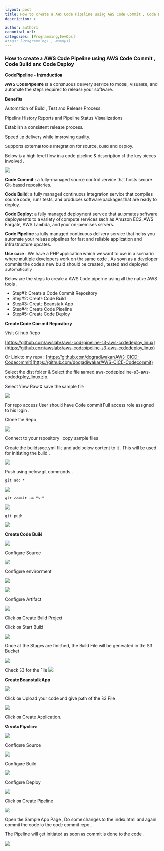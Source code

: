 ```yaml
---
layout: post
title: How to create a AWS Code Pipeline using AWS Code Commit , Code Build and Code Deploy
description: >

author: author1
canonical_url:
categories: [Programming,DevOps]
#tags: [Programming1 , Numpy1]
---
```

### How to create a AWS Code Pipeline using AWS Code Commit , Code Build and Code Deploy

**CodePipeline - Introduction**

**AWS CodePipeline** is a continuous delivery service to model, visualize, and automate the steps required to release your software.

**Benefits**

Automation of Build , Test and Release Process.

Pipeline History Reports and Pipeline Status Visualizations

Establish a consistent release process.

Speed up delivery while improving quality.

Supports external tools integration for source, build and deploy.


Below is a high level flow in a code pipeline & description of the key pieces involved .

![](/BeerAndDiapers.ai/images/awscodepipeline/0.png)

**Code Commit** : a fully-managed source control service that hosts secure Git-based repositories.

**Code Build**: a fully managed continuous integration service that compiles source code, runs tests, and produces software packages that are ready to deploy.

**Code Deploy**: a fully managed deployment service that automates software deployments to a variety of compute services such as Amazon EC2, AWS Fargate, AWS Lambda, and your on-premises servers.

**Code Pipeline** :a fully managed continuous delivery service that helps you automate your release pipelines for fast and reliable application and infrastructure updates.

**Use case** : We have a PHP application which we want to use in a scenario where multiple developers work on the same code . As soon as a developer commits the code a new build should be created , tested and deployed automatically

Below are the steps to create a AWS Code pipeline using all the native AWS tools .

-   Step#1: Create a Code Commit Repository
-   Step#2: Create Code Build
-   Step#3: Create Beanstalk App
-   Step#4: Create Code Pipeline
-   Step#5: Create Code Deploy

**Create Code Commit Repository**

Visit Github Repo

[https://github.com/awslabs/aws-codepipeline-s3-aws-codedeploy_linux](https://github.com/awslabs/aws-codepipeline-s3-aws-codedeploy_linux)

Or Link to my repo :  [https://github.com/dogradiwakar/AWS-CICD-Codecommit](https://github.com/dogradiwakar/AWS-CICD-Codecommit)

Select the dist folder & Select the file named aws-codepipeline-s3-aws-codedeploy_linux.zip.

Select View Raw & save the sample file

![](/BeerAndDiapers.ai/images/awscodepipeline/1.png)

For repo access User should have Code commit Full access role assigned to his login .

Clone the Repo

![](/BeerAndDiapers.ai/images/awscodepipeline/2.png)

Connect to your repository , copy sample files

Create the buildspec.yml file and add below content to it . This will be used for initiating the build .

![](/BeerAndDiapers.ai/images/awscodepipeline/3.png)

Push using below git commands .

    git add *

![](/BeerAndDiapers.ai/images/awscodepipeline/4.png)

    git commit –m “v1”

![](/BeerAndDiapers.ai/images/awscodepipeline/5.png)

    git push

![](/BeerAndDiapers.ai/images/awscodepipeline/6.png)

**Create Code Build**

![](/BeerAndDiapers.ai/images/awscodepipeline/7.jpg)

Configure Source

![](/BeerAndDiapers.ai/images/awscodepipeline/8.jpg)

Configure environment

![](/BeerAndDiapers.ai/images/awscodepipeline/9.jpg)


![](/BeerAndDiapers.ai/images/awscodepipeline/10.jpg)

Configure Artifact

![](/BeerAndDiapers.ai/images/awscodepipeline/11.jpg)

Click on Create Build Project

Click on Start Build

![](/BeerAndDiapers.ai/images/awscodepipeline/12.jpg)

Once all the Stages are finished, the Build File will be generated in the S3 Bucket

![](/BeerAndDiapers.ai/images/awscodepipeline/13.jpg)

Check S3 for the File
![](/BeerAndDiapers.ai/images/awscodepipeline/14.jpg)

**Create Beanstalk App**

![](/BeerAndDiapers.ai/images/awscodepipeline/15.jpg)

Click on Upload your code and give path of the S3 File

![](/BeerAndDiapers.ai/images/awscodepipeline/16.png)

Click on Create Application.

**Create Pipeline**

![](/BeerAndDiapers.ai/images/awscodepipeline/17.jpg)

Configure Source

![](/BeerAndDiapers.ai/images/awscodepipeline/18.jpg)

Configure Build

![](/BeerAndDiapers.ai/images/awscodepipeline/19.jpg)

Configure Deploy

![](/BeerAndDiapers.ai/images/awscodepipeline/20.jpg)

Click on Create Pipeline

![](/BeerAndDiapers.ai/images/awscodepipeline/21.png)

Open the Sample App Page , Do some changes to the index.html and again commit the code to the code commit repo .

The Pipeline will get initiated as soon as commit is done to the code .

![](/BeerAndDiapers.ai/images/awscodepipeline/22.png)

